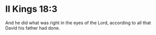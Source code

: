 # II Kings 18:3

And he did what was right in the eyes of the Lord, according to all that David his father had done.
